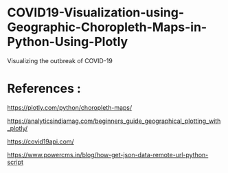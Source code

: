 # COVID19-Visualization-using-Geographic-Choropleth-Maps-in-Python-Using-Plotly
Visualizing the outbreak of COVID-19

# References :
https://plotly.com/python/choropleth-maps/

https://analyticsindiamag.com/beginners_guide_geographical_plotting_with_plotly/

https://covid19api.com/

https://www.powercms.in/blog/how-get-json-data-remote-url-python-script
